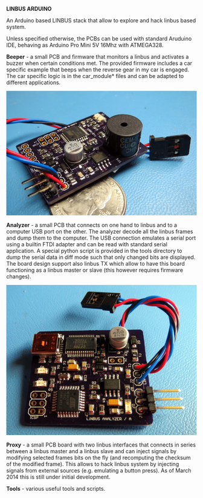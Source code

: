 **LINBUS ARDUINO**

An Arduino based LINBUS stack that allow to explore and hack linbus based system.

Unless specified otherwise, the PCBs can be used with standard Aruduino IDE, behaving as Arduino Pro Mini 5V 16Mhz with ATMEGA328.

**Beeper** - a small PCB and firmware that monitors a linbus and activates a buzzer when certain conditions met. The provided firmware includes a car specific example that beeps when the reverse gear in my car is engaged. The car specific logic is in the car_module* files and can be adapted to different applications.

![](beeper/doc/beeper_001.jpg)


**Analyzer** - a small PCB that connects on one hand to linbus and to a computer USB port on the other. The analyzer decode all the linbus frames and dump them to the computer. The USB connection emulates a serial port using a builtin FTDI adapter and can be read with standard serial application. A special python script is provided in the tools directory to dump the serial data in diff mode such that only changed bits are displayed. The board design support also linbus TX which allow to have this board functioning as a linbus master or slave (this however requires firmware changes).

![](analyzer/doc/analyzer_001.jpg)


**Proxy** - a small PCB board with two linbus interfaces that connects in series between a linbus master and a linbus slave and can inject signals by modifying selected frames bits on the fly (and recomputing the checksum of the modified frame). This allows to hack linbus system by injecting signals from external sources (e.g. emulating a button press).  As of March 2014 this is still under initial development.

**Tools** - various useful tools and scripts.
